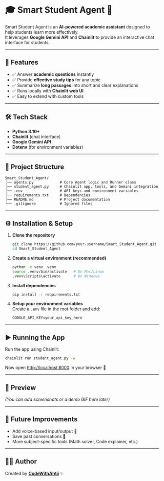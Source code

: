 # 🎓 Smart Student Agent 🤖

Smart Student Agent is an **AI-powered academic assistant** designed to help students learn more effectively.  
It leverages **Google Gemini API** and **Chainlit** to provide an interactive chat interface for students.  

---

## 🚀 Features
- ✅ Answer **academic questions** instantly  
- ✅ Provide **effective study tips** for any topic  
- ✅ Summarize **long passages** into short and clear explanations  
- ✅ Runs locally with **Chainlit web UI**  
- ✅ Easy to extend with custom tools  

---

## 🛠️ Tech Stack
- **Python 3.10+**
- **Chainlit** (chat interface)
- **Google Gemini API**
- **Dotenv** (for environment variables)

---

## 📂 Project Structure
```
Smart_Student_Agent/
│── agents.py            # Core Agent logic and Runner class
│── student_agent.py     # Chainlit app, tools, and Gemini integration
│── .env                 # API keys and environment variables
│── requirements.txt     # Dependencies
│── README.md            # Project documentation
└── .gitignore           # Ignored files
```

---

## ⚙️ Installation & Setup

1. **Clone the repository**
   ```bash
   git clone https://github.com/your-username/Smart_Student_Agent.git
   cd Smart_Student_Agent
   ```

2. **Create a virtual environment (recommended)**
   ```bash
   python -m venv .venv
   source .venv/bin/activate   # On Mac/Linux
   .venv\Scripts\activate      # On Windows
   ```

3. **Install dependencies**
   ```bash
   pip install -r requirements.txt
   ```

4. **Setup your environment variables**  
   Create a `.env` file in the root folder and add:
   ```
   GOOGLE_API_KEY=your_api_key_here
   ```

---

## ▶️ Running the App
Run the app using Chainlit:

```bash
chainlit run student_agent.py -w
```

Now open [http://localhost:8000](http://localhost:8000) in your browser 🎉  

---

## 📸 Preview
*(You can add screenshots or a demo GIF here later)*

---

## 📌 Future Improvements
- Add voice-based input/output 🎤  
- Save past conversations 💾  
- More subject-specific tools (Math solver, Code explainer, etc.)  

---

## 👨‍💻 Author
Created by **[CodeWithAhtii](https://github.com/ahtishamnadeem)** ✨
